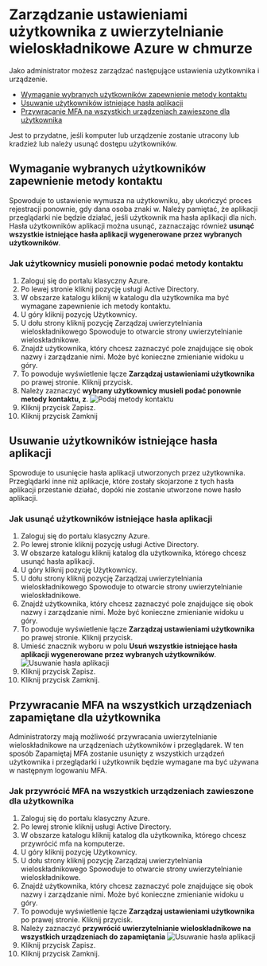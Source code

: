 <properties 
    pageTitle="Raporty Azure uwierzytelnianie wieloskładnikowe"
    description="To w tym artykule opisano sposób zmieniania ustawień użytkownika, takie jak wymuszanie użytkownikom ponownie wykonaj procedurę dowód w górę."
    documentationCenter=""
    services="multi-factor-authentication"
    authors="kgremban"
    manager="femila"
    editor="curtand"/>

<tags
    ms.service="multi-factor-authentication"
    ms.workload="identity"
    ms.tgt_pltfrm="na"
    ms.devlang="na"
    ms.topic="article"
    ms.date="08/04/2016"
    ms.author="kgremban"/>

# <a name="managing-user-settings-with-azure-multi-factor-authentication-in-the-cloud"></a>Zarządzanie ustawieniami użytkownika z uwierzytelnianie wieloskładnikowe Azure w chmurze

Jako administrator możesz zarządzać następujące ustawienia użytkownika i urządzenie.  

- [Wymaganie wybranych użytkowników zapewnienie metody kontaktu](#require-selected-users-to-provide-contact-methods-again)
- [Usuwanie użytkowników istniejące hasła aplikacji](#delete-users-existing-app-passwords)
- [Przywracanie MFA na wszystkich urządzeniach zawieszone dla użytkownika](#restore-mfa-on-all-suspended-devices-for-a-user)






Jest to przydatne, jeśli komputer lub urządzenie zostanie utracony lub kradzież lub należy usunąć dostępu użytkowników.


## <a name="require-selected-users-to-provide-contact-methods-again"></a>Wymaganie wybranych użytkowników zapewnienie metody kontaktu

Spowoduje to ustawienie wymusza na użytkowniku, aby ukończyć proces rejestracji ponownie, gdy dana osoba znaki w. Należy pamiętać, że aplikacji przeglądarki nie będzie działać, jeśli użytkownik ma hasła aplikacji dla nich.  Hasła użytkowników aplikacji można usunąć, zaznaczając również **usunąć wszystkie istniejące hasła aplikacji wygenerowane przez wybranych użytkowników**.

### <a name="how-to-require-users-to-provide-contact-methods-again"></a>Jak użytkownicy musieli ponownie podać metody kontaktu




1. Zaloguj się do portalu klasyczny Azure.
2. Po lewej stronie kliknij pozycję usługi Active Directory.
3. W obszarze katalogu kliknij w katalogu dla użytkownika ma być wymagane zapewnienie ich metody kontaktu.
4. U góry kliknij pozycję Użytkownicy.
5. U dołu strony kliknij pozycję Zarządzaj uwierzytelniania wieloskładnikowego Spowoduje to otwarcie strony uwierzytelnianie wieloskładnikowe.
6. Znajdź użytkownika, który chcesz zaznaczyć pole znajdujące się obok nazwy i zarządzanie nimi. Może być konieczne zmienianie widoku u góry.
7. To powoduje wyświetlenie łącze **Zarządzaj ustawieniami użytkownika** po prawej stronie. Kliknij przycisk.
8. Należy zaznaczyć **wybrany użytkownicy musieli podać ponownie metody kontaktu, z**.
![Podaj metody kontaktu](./media/multi-factor-authentication-manage-users-and-devices/reproofup.png)
10. Kliknij przycisk Zapisz.
11. Kliknij przycisk Zamknij

## <a name="delete-users-existing-app-passwords"></a>Usuwanie użytkowników istniejące hasła aplikacji

Spowoduje to usunięcie hasła aplikacji utworzonych przez użytkownika. Przeglądarki inne niż aplikacje, które zostały skojarzone z tych hasła aplikacji przestanie działać, dopóki nie zostanie utworzone nowe hasło aplikacji.

### <a name="how-to-delete-users-existing-app-passwords"></a>Jak usunąć użytkowników istniejące hasła aplikacji

1. Zaloguj się do portalu klasyczny Azure.
2. Po lewej stronie kliknij pozycję usługi Active Directory.
3. W obszarze katalogu kliknij katalog dla użytkownika, którego chcesz usunąć hasła aplikacji.
4. U góry kliknij pozycję Użytkownicy.
5. U dołu strony kliknij pozycję Zarządzaj uwierzytelniania wieloskładnikowego Spowoduje to otwarcie strony uwierzytelnianie wieloskładnikowe.
6. Znajdź użytkownika, który chcesz zaznaczyć pole znajdujące się obok nazwy i zarządzanie nimi. Może być konieczne zmienianie widoku u góry.
7. To powoduje wyświetlenie łącze **Zarządzaj ustawieniami użytkownika** po prawej stronie. Kliknij przycisk.
8. Umieść znacznik wyboru w polu **Usuń wszystkie istniejące hasła aplikacji wygenerowane przez wybranych użytkowników**.
![Usuwanie hasła aplikacji](./media/multi-factor-authentication-manage-users-and-devices/deleteapppasswords.png)
10. Kliknij przycisk Zapisz.
10. Kliknij przycisk Zamknij.

## <a name="restore-mfa-on-all-remembered-devices-for-a-user"></a>Przywracanie MFA na wszystkich urządzeniach zapamiętane dla użytkownika

Administratorzy mają możliwość przywracania uwierzytelnianie wieloskładnikowe na urządzeniach użytkowników i przeglądarek. W ten sposób Zapamiętaj MFA zostanie usunięty z wszystkich urządzeń użytkownika i przeglądarki i użytkownik będzie wymagane ma być używana w następnym logowaniu MFA.

### <a name="how-to-restore-mfa-on-all-suspended-devices-for-a-user"></a>Jak przywrócić MFA na wszystkich urządzeniach zawieszone dla użytkownika

1. Zaloguj się do portalu klasyczny Azure.
2. Po lewej stronie kliknij usługi Active Directory.
3. W obszarze katalogu kliknij katalog dla użytkownika, którego chcesz przywrócić mfa na komputerze.
4. U góry kliknij pozycję Użytkownicy.
5. U dołu strony kliknij pozycję Zarządzaj uwierzytelniania wieloskładnikowego Spowoduje to otwarcie strony uwierzytelnianie wieloskładnikowe.
6. Znajdź użytkownika, który chcesz zaznaczyć pole znajdujące się obok nazwy i zarządzanie nimi. Może być konieczne zmienianie widoku u góry.
7. To powoduje wyświetlenie łącze **Zarządzaj ustawieniami użytkownika** po prawej stronie. Kliknij przycisk.
8. Należy zaznaczyć **przywrócić uwierzytelnianie wieloskładnikowe na wszystkich urządzeniach do zapamiętania**
![Usuwanie hasła aplikacji](./media/multi-factor-authentication-manage-users-and-devices/rememberdevices.png)
9. Kliknij przycisk Zapisz.
10. Kliknij przycisk Zamknij.
